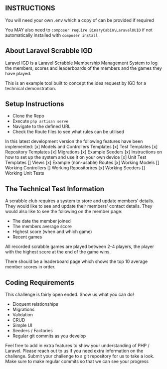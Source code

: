 ## INSTRUCTIONS

You will need your own .env which a copy of can be provided if required

You MAY also need to `composer require BinaryCabin\LaravelUUID` if not automatically installed with `composer install`

## About Laravel Scrabble IGD

Laravel IGD is a Laravel Scrabble Membership Management System to log the members, scores and leaderboards of the members and the games they have played.

This is an example tool built to concept the idea request by IGD for a technical demonstration.

## Setup Instructions

- Clone the Repo
- Execute `php artisan serve`
- Navigate to the defined URL
- Check the Route files to see what rules can be utilised

In this latest development version the following features have been implemented:
[x] Models and Controllers Templates
[x] Test Templates
[x] Repository Templates
[x] Migrations
[x] Example Seeders
[x] Instructions on how to set up the system and use it on your own device
[x] Unit Test Templates
[] Views
[x] Example (non-usable) Routes
[x] Working Models
[] Working Controllers
[] Working Repositorires
[x] Working Seeders
[] Working Unit Tests

## The Technical Test Information

A scrabble club requires a system to store and update members’ details. They would like to see
and update their members' contact details. They would also like to see the following on the
member page:

- The date the member joined
- The members average score
- Highest score (when and which game)
- Recent games

All recorded scrabble games are played between 2-4 players, the player with the highest score
at the end of the game wins.

There should be a leaderboard page which shows the top 10 average member scores in order.

## Coding Requirements
This challenge is fairly open ended. Show us what you can do!
- Eloquent relationships
- Migrations
- Validation
- CRUD
- Simple UI
- Seeders / Factories
- Regular git commits as you develop

Feel free to add in extra features to show your understanding of PHP / Laravel. Please reach
out to us if you need extra information on the challenge. Submit your challenge to a git
repository for us to take a look. Make sure to make regular commits so that we can see your
progress